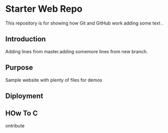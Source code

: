 # Starter Web Repo

This repository is for showing how Git and GitHub work
adding some text .

## Introduction
Adding lines from master.adding somemore lines from new branch. 


## Purpose

Sample website with plenty of files for demos

## Diployment

## HOw To C
ontribute
